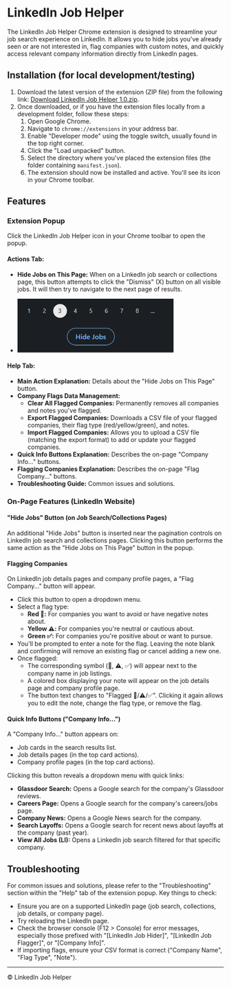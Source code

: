 # LinkedIn Job Helper

The LinkedIn Job Helper Chrome extension is designed to streamline your job search experience on LinkedIn. It allows you to hide jobs you've already seen or are not interested in, flag companies with custom notes, and quickly access relevant company information directly from LinkedIn pages.

## Installation (for local development/testing)

1.  Download the latest version of the extension (ZIP file) from the following link: [Download LinkedIn Job Helper 1.0.zip](https://foxhunt.s3.us-west-2.amazonaws.com/Chrome+Extensions/LinkedIn+Job+Helper/LinkedIn+Job+Helper+1.0.zip).
2.  Once downloaded, or if you have the extension files locally from a development folder, follow these steps:
    1.  Open Google Chrome.
    2.  Navigate to `chrome://extensions` in your address bar.
    3.  Enable "Developer mode" using the toggle switch, usually found in the top right corner.
    4.  Click the "Load unpacked" button.
    5.  Select the directory where you've placed the extension files (the folder containing `manifest.json`).
    6.  The extension should now be installed and active. You'll see its icon in your Chrome toolbar.

## Features

### Extension Popup

Click the LinkedIn Job Helper icon in your Chrome toolbar to open the popup.

#### Actions Tab:

*   **Hide Jobs on This Page:** When on a LinkedIn job search or collections page, this button attempts to click the "Dismiss" (X) button on all visible jobs. It will then try to navigate to the next page of results.

*   ![Hide Jobs Button](https://github.com/MaffyxProjects/LinkedIn-Job-Helper/blob/main/Screenshot%202025-04-22%20151021.png?raw=true)


#### Help Tab:

*   **Main Action Explanation:** Details about the "Hide Jobs on This Page" button.
*   **Company Flags Data Management:**
    *   **Clear All Flagged Companies:** Permanently removes all companies and notes you've flagged.
    *   **Export Flagged Companies:** Downloads a CSV file of your flagged companies, their flag type (red/yellow/green), and notes.
    *   **Import Flagged Companies:** Allows you to upload a CSV file (matching the export format) to add or update your flagged companies.
*   **Quick Info Buttons Explanation:** Describes the on-page "Company Info..." buttons.
*   **Flagging Companies Explanation:** Describes the on-page "Flag Company..." buttons.
*   **Troubleshooting Guide:** Common issues and solutions.

### On-Page Features (LinkedIn Website)

#### "Hide Jobs" Button (on Job Search/Collections Pages)

An additional "Hide Jobs" button is inserted near the pagination controls on LinkedIn job search and collections pages. Clicking this button performs the same action as the "Hide Jobs on This Page" button in the popup.

#### Flagging Companies

On LinkedIn job details pages and company profile pages, a "Flag Company..." button will appear.

*   Click this button to open a dropdown menu.
*   Select a flag type:
    *   **Red 🚩:** For companies you want to avoid or have negative notes about.
    *   **Yellow ⚠️:** For companies you're neutral or cautious about.
    *   **Green ✅:** For companies you're positive about or want to pursue.
*   You'll be prompted to enter a note for the flag. Leaving the note blank and confirming will remove an existing flag or cancel adding a new one.
*   Once flagged:
    *   The corresponding symbol (🚩, ⚠️, ✅) will appear next to the company name in job listings.
    *   A colored box displaying your note will appear on the job details page and company profile page.
    *   The button text changes to "Flagged 🚩/⚠️/✅". Clicking it again allows you to edit the note, change the flag type, or remove the flag.

#### Quick Info Buttons ("Company Info...")

A "Company Info..." button appears on:

*   Job cards in the search results list.
*   Job details pages (in the top card actions).
*   Company profile pages (in the top card actions).

Clicking this button reveals a dropdown menu with quick links:

*   **Glassdoor Search:** Opens a Google search for the company's Glassdoor reviews.
*   **Careers Page:** Opens a Google search for the company's careers/jobs page.
*   **Company News:** Opens a Google News search for the company.
*   **Search Layoffs:** Opens a Google search for recent news about layoffs at the company (past year).
*   **View All Jobs (LI):** Opens a LinkedIn job search filtered for that specific company.

## Troubleshooting

For common issues and solutions, please refer to the "Troubleshooting" section within the "Help" tab of the extension popup. Key things to check:

*   Ensure you are on a supported LinkedIn page (job search, collections, job details, or company page).
*   Try reloading the LinkedIn page.
*   Check the browser console (F12 > Console) for error messages, especially those prefixed with "[LinkedIn Job Hider]", "[LinkedIn Job Flagger]", or "[Company Info]".
*   If importing flags, ensure your CSV format is correct ("Company Name", "Flag Type", "Note").

---

&copy; LinkedIn Job Helper
